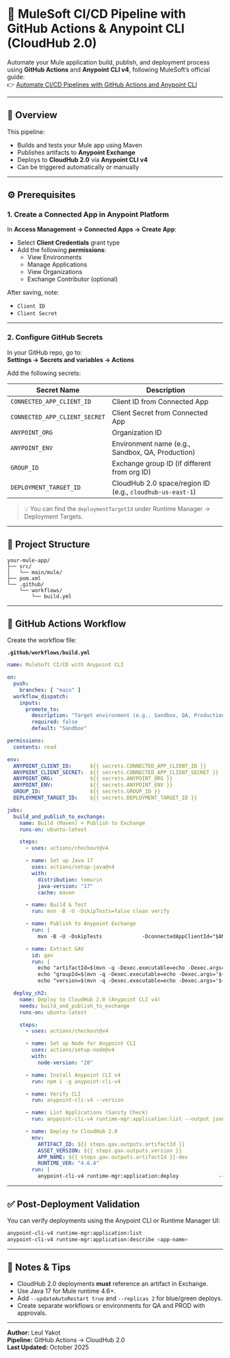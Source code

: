 # 🚀 MuleSoft CI/CD Pipeline with GitHub Actions & Anypoint CLI (CloudHub 2.0)

Automate your Mule application build, publish, and deployment process using **GitHub Actions** and **Anypoint CLI v4**, following MuleSoft’s official guide:  
👉 [Automate CI/CD Pipelines with GitHub Actions and Anypoint CLI](https://blogs.mulesoft.com/dev-guides/automate-ci-cd-pipelines-with-github-actions-and-anypoint-cli/)

---

## 🧩 Overview

This pipeline:
- Builds and tests your Mule app using Maven
- Publishes artifacts to **Anypoint Exchange**
- Deploys to **CloudHub 2.0** via **Anypoint CLI v4**
- Can be triggered automatically or manually

---

## ⚙️ Prerequisites

### 1. Create a Connected App in Anypoint Platform
In **Access Management → Connected Apps → Create App**:
- Select **Client Credentials** grant type  
- Add the following **permissions**:
  - View Environments
  - Manage Applications
  - View Organizations
  - Exchange Contributor (optional)

After saving, note:
- `Client ID`
- `Client Secret`

---

### 2. Configure GitHub Secrets

In your GitHub repo, go to:  
**Settings → Secrets and variables → Actions**

Add the following secrets:

| Secret Name | Description |
|--------------|-------------|
| `CONNECTED_APP_CLIENT_ID` | Client ID from Connected App |
| `CONNECTED_APP_CLIENT_SECRET` | Client Secret from Connected App |
| `ANYPOINT_ORG` | Organization ID |
| `ANYPOINT_ENV` | Environment name (e.g., Sandbox, QA, Production) |
| `GROUP_ID` | Exchange group ID (if different from org ID) |
| `DEPLOYMENT_TARGET_ID` | CloudHub 2.0 space/region ID (e.g., `cloudhub-us-east-1`) |

> 💡 You can find the `deploymentTargetId` under Runtime Manager → Deployment Targets.

---

## 🧱 Project Structure

```
your-mule-app/
├── src/
│   └── main/mule/
├── pom.xml
└── .github/
    └── workflows/
        └── build.yml
```

---

## 🚦 GitHub Actions Workflow

Create the workflow file:

**`.github/workflows/build.yml`**

```yaml
name: MuleSoft CI/CD with Anypoint CLI

on:
  push:
    branches: [ "main" ]
  workflow_dispatch:
    inputs:
      promote_to:
        description: "Target environment (e.g., Sandbox, QA, Production)"
        required: false
        default: "Sandbox"

permissions:
  contents: read

env:
  ANYPOINT_CLIENT_ID:      ${{ secrets.CONNECTED_APP_CLIENT_ID }}
  ANYPOINT_CLIENT_SECRET:  ${{ secrets.CONNECTED_APP_CLIENT_SECRET }}
  ANYPOINT_ORG:            ${{ secrets.ANYPOINT_ORG }}
  ANYPOINT_ENV:            ${{ secrets.ANYPOINT_ENV }}
  GROUP_ID:                ${{ secrets.GROUP_ID }}
  DEPLOYMENT_TARGET_ID:    ${{ secrets.DEPLOYMENT_TARGET_ID }}

jobs:
  build_and_publish_to_exchange:
    name: Build (Maven) + Publish to Exchange
    runs-on: ubuntu-latest

    steps:
      - uses: actions/checkout@v4

      - name: Set up Java 17
        uses: actions/setup-java@v4
        with:
          distribution: temurin
          java-version: "17"
          cache: maven

      - name: Build & Test
        run: mvn -B -U -DskipTests=false clean verify

      - name: Publish to Anypoint Exchange
        run: |
          mvn -B -U -DskipTests             -DconnectedAppClientId="$ANYPOINT_CLIENT_ID"             -DconnectedAppClientSecret="$ANYPOINT_CLIENT_SECRET"             -DanypointOrganization="$ANYPOINT_ORG"             deploy

      - name: Extract GAV
        id: gav
        run: |
          echo "artifactId=$(mvn -q -Dexec.executable=echo -Dexec.args='${project.artifactId}' --non-recursive org.codehaus.mojo:exec-maven-plugin:3.1.0:exec)" >> $GITHUB_OUTPUT
          echo "groupId=$(mvn -q -Dexec.executable=echo -Dexec.args='${project.groupId}' --non-recursive org.codehaus.mojo:exec-maven-plugin:3.1.0:exec)"       >> $GITHUB_OUTPUT
          echo "version=$(mvn -q -Dexec.executable=echo -Dexec.args='${project.version}' --non-recursive org.codehaus.mojo:exec-maven-plugin:3.1.0:exec)"      >> $GITHUB_OUTPUT

  deploy_ch2:
    name: Deploy to CloudHub 2.0 (Anypoint CLI v4)
    needs: build_and_publish_to_exchange
    runs-on: ubuntu-latest

    steps:
      - uses: actions/checkout@v4

      - name: Set up Node for Anypoint CLI
        uses: actions/setup-node@v4
        with:
          node-version: "20"

      - name: Install Anypoint CLI v4
        run: npm i -g anypoint-cli-v4

      - name: Verify CLI
        run: anypoint-cli-v4 --version

      - name: List Applications (Sanity Check)
        run: anypoint-cli-v4 runtime-mgr:application:list --output json | jq length

      - name: Deploy to CloudHub 2.0
        env:
          ARTIFACT_ID: ${{ steps.gav.outputs.artifactId }}
          ASSET_VERSION: ${{ steps.gav.outputs.version }}
          APP_NAME: ${{ steps.gav.outputs.artifactId }}-dev
          RUNTIME_VER: "4.6.4"
        run: |
          anypoint-cli-v4 runtime-mgr:application:deploy             --name "$APP_NAME"             --deploymentTargetId "$DEPLOYMENT_TARGET_ID"             --groupId "${GROUP_ID:-$ANYPOINT_ORG}"             --artifactId "$ARTIFACT_ID"             --assetVersion "$ASSET_VERSION"             --runtimeVersion "$RUNTIME_VER"             --javaVersion 17             --replicas 1             --replicaSize 0.1             --objectStoreV2             --releaseChannel LTS
```

---

## ✅ Post-Deployment Validation

You can verify deployments using the Anypoint CLI or Runtime Manager UI:

```bash
anypoint-cli-v4 runtime-mgr:application:list
anypoint-cli-v4 runtime-mgr:application:describe <app-name>
```

---

## 🧠 Notes & Tips

- CloudHub 2.0 deployments **must** reference an artifact in Exchange.
- Use Java 17 for Mule runtime 4.6+.
- Add `--updateAutoRestart true` and `--replicas 2` for blue/green deploys.
- Create separate workflows or environments for QA and PROD with approvals.

---

**Author:** Leul Yakot  
**Pipeline:** GitHub Actions → CloudHub 2.0  
**Last Updated:** October 2025

